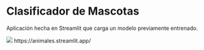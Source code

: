 # Clasificador de Mascotas

Aplicación hecha en Streamlit que carga un modelo previamente entrenado. 

<img src="/img/foto-de-dibujo-colorido-gato-marrón.webp">
https://animales.streamlit.app/
